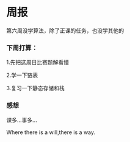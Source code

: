 # 周报

第六周没学算法，除了正课的任务，也没学其他的

### 下周打算：

1.先把这周日比赛题解看懂

2.学一下链表

3.复习一下静态存储和栈

### 感想

课多...事多...

Where there is a will,there is a way.

